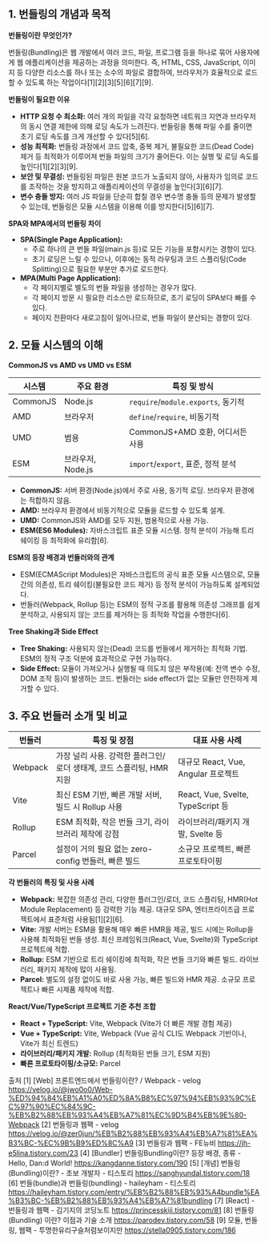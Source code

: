 ## 1. 번들링의 개념과 목적

**번들링이란 무엇인가?**

번들링(Bundling)은 웹 개발에서 여러 코드, 파일, 프로그램 등을 하나로 묶어 사용자에게 웹 애플리케이션을 제공하는 과정을 의미한다. 즉, HTML, CSS, JavaScript, 이미지 등 다양한 리소스를 하나 또는 소수의 파일로 결합하여, 브라우저가 효율적으로 로드할 수 있도록 하는 작업이다[1][2][3][5][6][7][9].

**번들링이 필요한 이유**

- **HTTP 요청 수 최소화:** 여러 개의 파일을 각각 요청하면 네트워크 지연과 브라우저의 동시 연결 제한에 의해 로딩 속도가 느려진다. 번들링을 통해 파일 수를 줄이면 초기 로딩 속도를 크게 개선할 수 있다[5][6].
- **성능 최적화:** 번들링 과정에서 코드 압축, 중복 제거, 불필요한 코드(Dead Code) 제거 등 최적화가 이루어져 번들 파일의 크기가 줄어든다. 이는 실행 및 로딩 속도를 높인다[1][2][3][9].
- **보안 및 무결성:** 번들링된 파일은 원본 코드가 노출되지 않아, 사용자가 임의로 코드를 조작하는 것을 방지하고 애플리케이션의 무결성을 높인다[3][6][7].
- **변수 충돌 방지:** 여러 JS 파일을 단순히 합칠 경우 변수명 충돌 등의 문제가 발생할 수 있는데, 번들링은 모듈 시스템을 이용해 이를 방지한다[5][6][7].

**SPA와 MPA에서의 번들링 차이**

- **SPA(Single Page Application):**
  - 주로 하나의 큰 번들 파일(main.js 등)로 모든 기능을 포함시키는 경향이 있다.
  - 초기 로딩은 느릴 수 있으나, 이후에는 동적 라우팅과 코드 스플리팅(Code Splitting)으로 필요한 부분만 추가로 로드한다.
- **MPA(Multi Page Application):**
  - 각 페이지별로 별도의 번들 파일을 생성하는 경우가 많다.
  - 각 페이지 방문 시 필요한 리소스만 로드하므로, 초기 로딩이 SPA보다 빠를 수 있다.
  - 페이지 전환마다 새로고침이 일어나므로, 번들 파일이 분산되는 경향이 있다.

## 2. 모듈 시스템의 이해

**CommonJS vs AMD vs UMD vs ESM**

| 시스템      | 주요 환경         | 특징 및 방식                        |
|-------------|------------------|-------------------------------------|
| CommonJS    | Node.js          | `require`/`module.exports`, 동기적  |
| AMD         | 브라우저         | `define`/`require`, 비동기적        |
| UMD         | 범용             | CommonJS+AMD 호환, 어디서든 사용    |
| ESM         | 브라우저, Node.js| `import`/`export`, 표준, 정적 분석  |

- **CommonJS:** 서버 환경(Node.js)에서 주로 사용, 동기적 로딩. 브라우저 환경에는 적합하지 않음.
- **AMD:** 브라우저 환경에서 비동기적으로 모듈을 로드할 수 있도록 설계.
- **UMD:** CommonJS와 AMD를 모두 지원, 범용적으로 사용 가능.
- **ESM(ES6 Modules):** 자바스크립트 표준 모듈 시스템. 정적 분석이 가능해 트리 쉐이킹 등 최적화에 유리함[6].

**ESM의 등장 배경과 번들러와의 관계**

- ESM(ECMAScript Modules)은 자바스크립트의 공식 표준 모듈 시스템으로, 모듈 간의 의존성, 트리 쉐이킹(불필요한 코드 제거) 등 정적 분석이 가능하도록 설계되었다.
- 번들러(Webpack, Rollup 등)는 ESM의 정적 구조를 활용해 의존성 그래프를 쉽게 분석하고, 사용되지 않는 코드를 제거하는 등 최적화 작업을 수행한다[6].

**Tree Shaking과 Side Effect**

- **Tree Shaking:** 사용되지 않는(Dead) 코드를 번들에서 제거하는 최적화 기법. ESM의 정적 구조 덕분에 효과적으로 구현 가능하다.
- **Side Effect:** 모듈이 가져오거나 실행될 때 의도치 않은 부작용(예: 전역 변수 수정, DOM 조작 등)이 발생하는 코드. 번들러는 side effect가 없는 모듈만 안전하게 제거할 수 있다.

## 3. 주요 번들러 소개 및 비교

| 번들러   | 특징 및 장점                                         | 대표 사용 사례                        |
|----------|------------------------------------------------------|---------------------------------------|
| Webpack  | 가장 널리 사용. 강력한 플러그인/로더 생태계, 코드 스플리팅, HMR 지원 | 대규모 React, Vue, Angular 프로젝트   |
| Vite     | 최신 ESM 기반, 빠른 개발 서버, 빌드 시 Rollup 사용    | React, Vue, Svelte, TypeScript 등     |
| Rollup   | ESM 최적화, 작은 번들 크기, 라이브러리 제작에 강점    | 라이브러리/패키지 개발, Svelte 등     |
| Parcel   | 설정이 거의 필요 없는 zero-config 번들러, 빠른 빌드   | 소규모 프로젝트, 빠른 프로토타이핑    |

**각 번들러의 특징 및 사용 사례**

- **Webpack:** 복잡한 의존성 관리, 다양한 플러그인/로더, 코드 스플리팅, HMR(Hot Module Replacement) 등 강력한 기능 제공. 대규모 SPA, 엔터프라이즈급 프로젝트에서 표준처럼 사용됨[1][2][6].
- **Vite:** 개발 서버는 ESM을 활용해 매우 빠른 HMR을 제공, 빌드 시에는 Rollup을 사용해 최적화된 번들 생성. 최신 프레임워크(React, Vue, Svelte)와 TypeScript 프로젝트에 적합.
- **Rollup:** ESM 기반으로 트리 쉐이킹에 최적화, 작은 번들 크기와 빠른 빌드. 라이브러리, 패키지 제작에 많이 사용됨.
- **Parcel:** 별도의 설정 없이도 바로 사용 가능, 빠른 빌드와 HMR 제공. 소규모 프로젝트나 빠른 시제품 제작에 적합.

**React/Vue/TypeScript 프로젝트 기준 추천 조합**

- **React + TypeScript:** Vite, Webpack (Vite가 더 빠른 개발 경험 제공)
- **Vue + TypeScript:** Vite, Webpack (Vue 공식 CLI도 Webpack 기반이나, Vite가 최신 트렌드)
- **라이브러리/패키지 개발:** Rollup (최적화된 번들 크기, ESM 지원)
- **빠른 프로토타이핑/소규모:** Parcel



출처
[1] [Web] 프론트엔드에서 번들링이란? / Webpack - velog https://velog.io/@jwo0o0/Web-%ED%94%84%EB%A1%A0%ED%8A%B8%EC%97%94%EB%93%9C%EC%97%90%EC%84%9C-%EB%B2%88%EB%93%A4%EB%A7%81%EC%9D%B4%EB%9E%80-Webpack
[2] 번들링과 웹팩 - velog https://velog.io/@zer0jun/%EB%B2%88%EB%93%A4%EB%A7%81%EA%B3%BC-%EC%9B%B9%ED%8C%A9
[3] 번들링과 웹팩 - FE뉴비 https://jh-e5lina.tistory.com/23
[4] [Bundler] 번들링Bundling이란? 등장 배경, 종류 - Hello, Dan:d World! https://kangdanne.tistory.com/190
[5] [개념] 번들링(Bundling)이란? - 초보 개발자 - 티스토리 https://sanghyundal.tistory.com/18
[6] 번들(bundle)과 번들링(bundling) - haileyham - 티스토리 https://haileyham.tistory.com/entry/%EB%B2%88%EB%93%A4bundle%EA%B3%BC-%EB%B2%88%EB%93%A4%EB%A7%81bundling
[7] [React] - 번들링과 웹팩 - 김기지의 코딩노트 https://princesskiji.tistory.com/81
[8] 번들링(Bundling) 이란? 이점과 기술 소개 https://parodev.tistory.com/58
[9] 모듈, 번들링, 웹팩 - 투명한유리구슬처럼보이지만 https://stella0905.tistory.com/186
